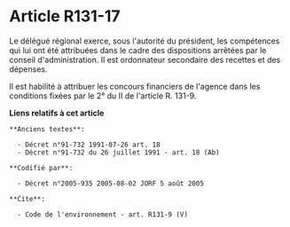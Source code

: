 # Article R131-17

Le délégué régional exerce, sous l'autorité du président, les compétences qui lui ont été attribuées dans le cadre des
dispositions arrêtées par le conseil d'administration. Il est ordonnateur secondaire des recettes et des dépenses.

Il est habilité à attribuer les concours financiers de l'agence dans les conditions fixées par le 2° du II de l'article R.
131-9.

**Liens relatifs à cet article**

	**Anciens textes**:

	  - Décret n°91-732 1991-07-26 art. 18
	  - Décret n°91-732 du 26 juillet 1991 - art. 18 (Ab)

	**Codifié par**:

	  - Décret n°2005-935 2005-08-02 JORF 5 août 2005

	**Cite**:

	  - Code de l'environnement - art. R131-9 (V)
